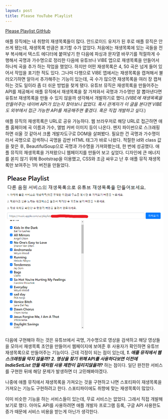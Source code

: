```yaml
---
layout: post
title: Please YouTube Playlist
---
```


[Please Playlist GitHub](https://github.com/datakun/PleasePlaylist)

애플 뮤직에는 내 취향의 재생목록들이 많다. 안드로이드 유저가 된 후로 애플 뮤직은 안쓰게 됐는데, 재생목록 만큼은 포기할 수가 없었다. 처음에는 재생목록에 있는 곡들을 전부 복사해서 텍스트 에디터에 붙여넣기 한 다음에 파싱과 문자열 바꾸기를 적절하게 수행해서 곡명과 가수명으로 정리한 다음에 유튜브나 VIBE 앱으로 재생목록을 만들어서 하나씩 곡을 추가 하는 작업을 했었다. 하지만 어떤 재생목록은 4, 50 곡은 넘게 들어 있어서 작업을 포기한 적도 있다. 그나마 다행으로 VIBE 앱에서는 재생목록을 캡쳐해서 불러오기하면 알아서 추가해주는 기능이 있는데, 곡 수가 많으면 재생목록을 여러 장 캡쳐하는 것도 일이라 좀 더 쉬운 방법을 찾게 됐다. 유튜브 뮤직은 재생목록을 만들어주는 API를 제공해서 애플 뮤직에서 재생목록을 잘 가져와서 곡명과 가수명만 잘 뽑아낸다면 유튜브 재생목록을 만들 수 있지 않을까 생각해서 개발하기로 했다.(*VIBE에 재생목록을 만들어주는 네이버 API가 있는지 찾아보니 없었다. 혹시 관계자가 이 글을 본다면 VIBE도 외부에서 접근 가능한 API를 제공해주면 좋겠다. 혹은 직접 개발하고 싶다.*)

애플 뮤직의 재생목록은 URL로 공유 가능하다. 웹 브라우저로 해당 URL로 접근하면 애플 홈페이에 곡 이름과 가수, 앨범 커버 이미지 등이 나온다. 왠지 파이썬으로 스크래핑하면 쉬울 것 같아서 크롬 개발자도구로 DOM을 살펴봤다. 필요한 건 곡명과 가수명이라서 곡명으로 검색하니 곡명을 감싼 HTML 태그가 바로 나왔다. 적절한 id와 class 값을 찾은 후, BeautifulSoup으로 곡명과 가수명을 가져와봤는데, 한 번에 성공했다. 애플 뮤직의 재생목록을 가져왔으니 웹페이지를 만들어 보고 싶었다. 디자인에 큰 에너지를 쏟지 않기 위해 Bootstrap을 이용했고, CSS와 조금 싸우고 난 후 애플 뮤직 재생목록만 보여주는 1차 버전을 만들었다.

![alt 2016-09-19 01](../images/plzplaylist_20191228.png)

다음에 구현해야 하는 것은 유튜브에서 곡명, 가수명으로 영상을 검색하고 해당 영상들을 모아서 재생목록 초안을 만들어서 웹페이지에 보여준 후 사용자가 확인하면 유튜브 재생목록으로 만들어주는 기능이다. 근데 걱정이 되는 점이 있는데, ***1. 애플 뮤직에서 웹 스크래핑을 막지 않을까? 2. 영상을 찾기 위해 API를 사용하다보면 이전에 IndieSetList 만들 때처럼 사용 제한이 걸리지않을까?*** 하는 점이다. 일단 완전한 서비스를 구현한 뒤에 해당 문제가 발생하면 더 고민해봐야겠다.

나중에 애플 뮤직에서 재생목록을 가져오는 것을 구현하고 나면 스포티파이 재생목록을 가져오는 기능도 구현하려고 한다. 스포티파이에도 취향에 맞는 재생목록이 많았다.

이미 비슷한 기능을 하는 서비스들이 있는데, 무료 서비스는 없었다. 그래서 직접 개발해보기로 했다. 아마도 API를 사용하려면 애플 개발자 프로그램 등록, 구글 API 사용한도 증가 때문에 서비스 비용을 받는게 아닌가 생각한다.
